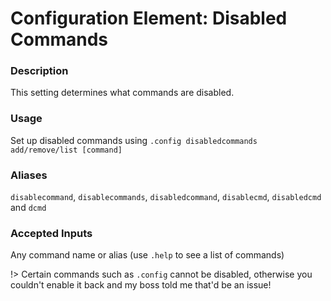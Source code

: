 # Configuration Element: Disabled Commands

### Description
This setting determines what commands are disabled.
  
### Usage
Set up disabled commands using `.config disabledcommands add/remove/list [command]`

### Aliases
`disablecommand`, `disablecommands`, `disabledcommand`, `disablecmd`, `disabledcmd` and `dcmd`

### Accepted Inputs
Any command name or alias (use `.help` to see a list of commands)

!> Certain commands such as `.config` cannot be disabled, otherwise you couldn't enable it back and my boss told me that'd be an issue!
